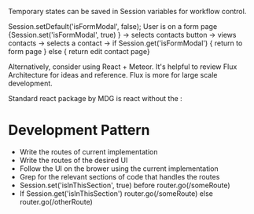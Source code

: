 Temporary states can be saved in Session variables for workflow control.

Session.setDefault('isFormModal', false);
User is on a form page {Session.set('isFormModal', true) } -> selects contacts button -> views contacts -> selects a contact -> 
   if Session.get('isFormModal') 
      { return to form page } 
      else
      { return edit contact page}
        



Alternatively, consider using React + Meteor.  It's helpful to review Flux Architecture for ideas and reference.  Flux is more for large scale development.

Standard react package by MDG is react without the :


Development Pattern
===================

* Write the routes of current implementation
* Write the routes of the desired UI
* Follow the UI on the brower using the current implementation
* Grep for the relevant sections of code that handles the routes
* Session.set('isInThisSection', true) before router.go(/someRoute)
* If Session.get('isInThisSection') router.go(/someRoute) else router.go(/otherRoute)
